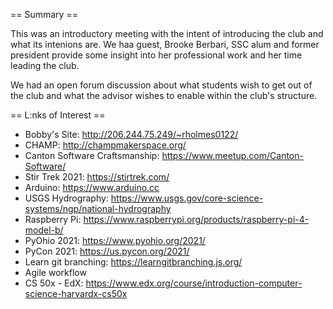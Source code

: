 == Summary ==

  This was an introductory meeting with the intent of introducing the club and what its intenions are.  We haa guest, Brooke Berbari, SSC alum and former
  president provide some insight into her professional work and her time leading the club. 
  
  We had an open forum discussion about what students wish to get out of the club and what the advisor wishes to enable within the club's structure.

== L:nks of Interest ==

* Bobby's Site: http://206.244.75.249/~rholmes0122/
* CHAMP: http://champmakerspace.org/
* Canton Software Craftsmanship: https://www.meetup.com/Canton-Software/
* Stir Trek 2021: https://stirtrek.com/
* Arduino: https://www.arduino.cc
* USGS Hydrography: https://www.usgs.gov/core-science-systems/ngp/national-hydrography
* Raspberry Pi: https://www.raspberrypi.org/products/raspberry-pi-4-model-b/
* PyOhio 2021: https://www.pyohio.org/2021/
* PyCon 2021: https://us.pycon.org/2021/
* Learn git branching: https://learngitbranching.js.org/
* Agile workflow
* CS 50x - EdX: https://www.edx.org/course/introduction-computer-science-harvardx-cs50x
